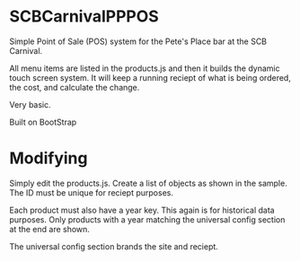 # SCBCarnivalPPPOS
Simple Point of Sale (POS) system for the Pete's Place bar at the SCB Carnival.

All menu items are listed in the products.js and then it builds the dynamic touch screen system. It will keep a running reciept of what is being ordered, the cost, and calculate the change. 

Very basic.

Built on BootStrap

# Modifying 
Simply edit the products.js. Create a list of objects as shown in the sample. The ID must be unique for reciept purposes.

Each product must also have a year key. This again is for historical data purposes. Only products with a year matching the universal config section at the end are shown.

The universal config section brands the site and reciept.